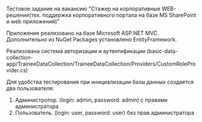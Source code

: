 Тестовое задание на вакансию "Стажер на корпоративные WEB-решения(тех. поддержка корпоративного портала на базе MS SharePoint и web приложений)"

Приложение реализовано на базе Microsoft ASP.NET MVC.
Дополнительно из NuGet Packages установлено EntityFramework.

Реализована система авторизации и аутентификации (basic-data-collection-app/TraineeDataCollection/TraineeDataCollection/Providers/CustomRoleProvider.cs)

Для удобства тестирования при инициализации базы данных создается два пользователя:
1. Администротор. (login: admin, password: admin) с правами администратора
2. Пользователь. (login: user, password: user) без прав администратора
